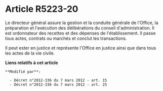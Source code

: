 # Article R5223-20

Le directeur général assure la gestion et la conduite générale de l'Office, la préparation et l'exécution des délibérations
du conseil d'administration. Il est ordonnateur des recettes et des dépenses de l'établissement. Il passe tous actes,
contrats ou marchés et conclut les transactions. 

Il peut ester en justice et représente l'Office en justice ainsi que dans tous les actes de la vie civile.

**Liens relatifs à cet article**

	**Modifié par**:

	  - Décret n°2012-336 du 7 mars 2012 - art. 15
	  - Décret n°2012-336 du 7 mars 2012 - art. 25
